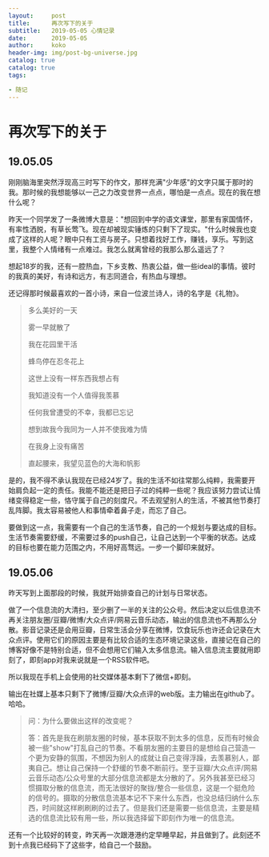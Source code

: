 ```yaml
---
layout:     post
title:     	再次写下的关于
subtitle:   2019-05-05 心情记录
date:       2019-05-05
author:     koko
header-img: img/post-bg-universe.jpg
catalog: true
catalog: true
tags:

- 随记
---
```


# 再次写下的关于

## 19.05.05

刚刚脑海里突然浮现高三时写下的作文，那样充满"少年感"的文字只属于那时的我。那时候的我想能够以一己之力改变世界一点点，哪怕是一点点。现在的我在想什么呢？

昨天一个同学发了一条微博大意是："想回到中学的语文课堂，那里有家国情怀，有率性洒脱，有草长莺飞。现在却被现实锤炼的只剩下了现实。"什么时候我也变成了这样的人呢？眼中只有工资与房子。只想着找好工作，赚钱，享乐。写到这里，我整个人情绪有一点难过。我怎么就离曾经的我那么那么遥远了？

想起18岁的我，还有一腔热血，下乡支教、热衷公益，做一些ideal的事情。彼时的我真的美好，有诗和远方，有志同道合，有热血与理想。

还记得那时候最喜欢的一首小诗，来自一位波兰诗人，诗的名字是《礼物》。

> 多么美好的一天
>
> 雾一早就散了
>
> 我在花园里干活
>
> 蜂鸟停在忍冬花上
>
> 这世上没有一样东西我想占有
>
> 我知道没有一个人值得我羡慕
>
> 任何我曾遭受的不幸，我都已忘记
>
> 想到故我今我同为一人并不使我难为情
>
> 在我身上没有痛苦
>
> 直起腰来，我望见蓝色的大海和帆影

是的，我不得不承认我现在已经24岁了。我的生活不如往常那么纯粹，我需要开始肩负起一定的责任。我能不能还是把日子过的纯粹一些呢？我应该努力尝试让情绪变得稳定一些，恪守属于自己的刻度尺。不去观望别人的生活，不被其他节奏打乱阵脚。我太容易被他人和事情牵着鼻子走，而忘了自己。

要做到这一点，我需要有一个自己的生活节奏，自己的一个规划与要达成的目标。生活节奏需要舒缓，不需要过多的push自己，让自己达到一个平衡的状态。达成的目标也要在能力范围之内，不用好高骛远。一步一个脚印来就好。

## 19.05.06

昨天写到上面那段的时候，我就开始排查自己的计划与日常状态。

做了一个信息流的大清扫，至少删了一半的关注的公众号。然后决定以后信息流不再关注朋友圈/豆瓣/微博/大众点评/网易云音乐动态，输出的信息流也不再那么分散。影音记录还是会用豆瓣，日常生活会分享在微博，饮食玩乐也许还会记录在大众点评。使用它们的原因主要是有比较合适的生态环境记录这些，直接记在自己的博客好像不是特别合适，但不会想用它们输入太多信息流。输入信息流主要就用即刻了，即刻app对我来说就是一个RSS软件吧。

所以我现在手机上会使用的社交媒体基本剩下了微信+即刻。

输出在社媒上基本只剩下了微博/豆瓣/大众点评的web版。主力输出在github了。哈哈。

> 问：为什么要做出这样的改变呢？
>
> 答：首先是我在刷朋友圈的时候，基本获取不到太多的信息，反而有时候会被一些"show"打乱自己的节奏。不看朋友圈的主要目的是想给自己营造一个更为安静的氛围，不想因为别人的成就让自己变得浮躁，去羡慕别人，鄙夷自己。想让自己保持一个舒缓的节奏不断前行。至于豆瓣/大众点评/网易云音乐动态/公众号里的大部分信息流都是太分散的了。另外我甚至已经习惯摄取分散的信息流，而无法很好的聚拢/整合一些信息，这是一个挺危险的信号的。摄取的分散信息流基本记不下来什么东西，也没总结归纳什么东西，时间就这样刷刷刷的过去了。但是我们还是需要一些信息流，主要是精选的信息流比较有用一些，所以我选择留下即刻作为唯一的信息流。

还有一个比较好的转变，昨天再一次跟港港约定早睡早起，并且做到了。此刻还不到十点我已经码下了这些字，给自己一个鼓励。